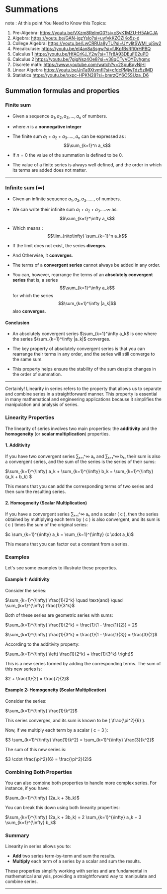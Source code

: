 # Summations

note : At this point You Need to Know this Topics:

1.  Pre-Algebra:         https://youtu.be/VXzm8ReImG0?si=cSyK1MZU-H5AkCJA
2.  Algebra:             https://youtu.be/GAN-jgzYsIo?si=uyfvkKZOZIKo5z-d
3.  College Algebra:     https://youtu.be/LwCRRUa8yTU?si=UYvIitSWMl_ujSw2  
4.  Precalculuse:        https://youtu.be/eI4an8aSsgw?si=fJKpfBsRft0rHPBQ
5.  Calculus 1           https://youtu.be/HfACrKJ_Y2w?si=TFr8A93DEuF02uPD  
6.  Calculus 2           https://youtu.be/7gigNsz4Oe8?si=v38qCTvVOYEvhgmx
7.  Discrete math:       https://www.youtube.com/watch?v=2SpuBqvNjHI 
8.  Linear Algebra       https://youtu.be/JnTa9XtvmfI?si=cfdcPMjwTdz5zIMD
9.  Statistics           https://youtu.be/xxpc-HPKN28?si=bmrzQY6C5SUza_D6

## Summation formulas and properties

### Finite sum

 - Given a sequence $a_1, a_2, a_3, ..., a_n$ of numbers.
 
 - where $n$ is a **nonnegative integer**
 
 - The finite sum $a_1 + a_2 + a_3 ....., a_n$ can be expressed as : $$\sum_{k=1}^n a_k$$ 
 
 - If $n = 0$ the value of the summation is defined to be 0.
 
 - The value of a finite series is always well defined, and the order in which its terms are added does not matter.
 ---

### Infinite sum ($\infty$)
 
 - Given an infinite sequence $a_1, a_2,a_3......,$ of numbers.
 
 - We can write their infinite sum $a_1 + a_2 + a_3 .....\infty$ as: $$\sum_{k=1}^\infty a_k$$ 
 
 - Which means : $$\lim_{n\to\infty} \sum_{k=1}^n a_k$$
 
 - If the limit does not exist, the series **diverges**.

 - And Otherwise, it **converges**.

 - The terms of a **convergent series** cannot always be added in any order.
 
 - You can, however, rearrange the terms of an **absolutely convergent series** that is, a series $$\sum_{k=1}^\infty a_k$$ for which the series $$\sum_{k=1}^\infty |a_k|$$ also **converges**.

#### Conclusion

 - An absolutely convergent series $\sum_{k=1}^\infty a_k$ is one where the series $\sum_{k=1}^\infty |a_k|$ converges.
 
 - The key property of absolutely convergent series is that you can rearrange their terms in any order, and the series will still converge to the same sum.
 
 -  This property helps ensure the stability of the sum despite changes in the order of summation.

--- 

Certainly! Linearity in series refers to the property that allows us to separate and combine series in a straightforward manner. This property is essential in many mathematical and engineering applications because it simplifies the manipulation and analysis of series.

### Linearity Properties

The linearity of series involves two main properties: the **additivity** and the **homogeneity** (or **scalar multiplication**) properties.

#### 1. Additivity

If you have two convergent series ∑ₖ₌₁^∞ aₖ and ∑ₖ₌₁^∞ bₖ, their sum is also a convergent series, and the sum of the series is the series of their sums:

$\sum_{k=1}^{\infty} a_k + \sum_{k=1}^{\infty} b_k = \sum_{k=1}^{\infty} (a_k + b_k) $

This means that you can add the corresponding terms of two series and then sum the resulting series.

#### 2. Homogeneity (Scalar Multiplication)

If you have a convergent series ∑ₖ₌₁^∞ aₖ and a scalar \( c \), then the series obtained by multiplying each term by \( c \) is also convergent, and its sum is \( c \) times the sum of the original series:

$c \sum_{k=1}^{\infty} a_k = \sum_{k=1}^{\infty} (c \cdot a_k)$

This means that you can factor out a constant from a series.

### Examples

Let's see some examples to illustrate these properties.

#### Example 1: Additivity

Consider the series:

$\sum_{k=1}^{\infty} \frac{1}{2^k} \quad \text{and} \quad \sum_{k=1}^{\infty} \frac{1}{3^k}$

Both of these series are geometric series with sums:

$\sum_{k=1}^{\infty} \frac{1}{2^k} = \frac{1}{1 - \frac{1}{2}} = 2$

$\sum_{k=1}^{\infty} \frac{1}{3^k} = \frac{1}{1 - \frac{1}{3}} = \frac{3}{2}$

According to the additivity property:

$\sum_{k=1}^{\infty} \left( \frac{1}{2^k} + \frac{1}{3^k} \right)$

This is a new series formed by adding the corresponding terms. The sum of this new series is:

$2 + \frac{3}{2} = \frac{7}{2}$

#### Example 2: Homogeneity (Scalar Multiplication)

Consider the series:

$\sum_{k=1}^{\infty} \frac{1}{k^2}$

This series converges, and its sum is known to be \( \frac{\pi^2}{6} \).

Now, if we multiply each term by a scalar \( c = 3 \):

$3 \sum_{k=1}^{\infty} \frac{1}{k^2} = \sum_{k=1}^{\infty} \frac{3}{k^2}$

The sum of this new series is:

$3 \cdot \frac{\pi^2}{6} = \frac{\pi^2}{2}$

### Combining Both Properties

You can also combine both properties to handle more complex series. For instance, if you have:

$\sum_{k=1}^{\infty} (2a_k + 3b_k)$

You can break this down using both linearity properties:

$\sum_{k=1}^{\infty} (2a_k + 3b_k) = 2 \sum_{k=1}^{\infty} a_k + 3 \sum_{k=1}^{\infty} b_k$

### Summary

Linearity in series allows you to:

- **Add** two series term-by-term and sum the results.
- **Multiply** each term of a series by a scalar and sum the results.

These properties simplify working with series and are fundamental in mathematical analysis, providing a straightforward way to manipulate and combine series.

---












